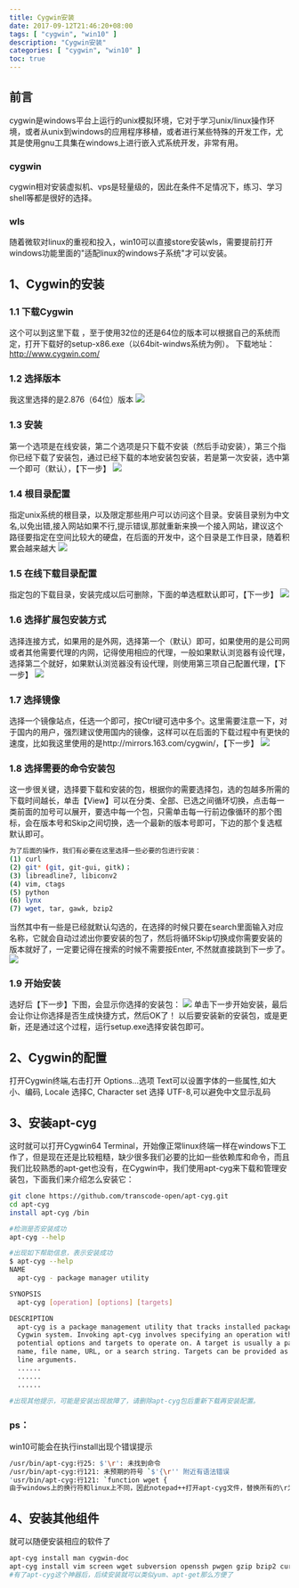 ```yaml
---
title: Cygwin安装
date: 2017-09-12T21:46:20+08:00
tags: [ "cygwin", "win10" ] 
description: "Cygwin安装"
categories: [ "cygwin", "win10" ]
toc: true
---
```


## 前言
cygwin是windows平台上运行的unix模拟环境，它对于学习unix/linux操作环境，或者从unix到windows的应用程序移植，或者进行某些特殊的开发工作，尤其是使用gnu工具集在windows上进行嵌入式系统开发，非常有用。  
### cygwin
cygwin相对安装虚拟机、vps是轻量级的，因此在条件不足情况下，练习、学习shell等都是很好的选择。  
### wls
随着微软对linux的重视和投入，win10可以直接store安装wls，需要提前打开windows功能里面的"适配linux的windows子系统"才可以安装。

## 1、Cygwin的安装
### 1.1 下载Cygwin
这个可以到这里下载 ，至于使用32位的还是64位的版本可以根据自己的系统而定，打开下载好的setup-x86.exe（以64bit-windws系统为例）。
下载地址：<http://www.cygwin.com/>

### 1.2 选择版本
我这里选择的是2.876（64位）版本
![](/posts/cygwin/install1.jpg)

### 1.3 安装
第一个选项是在线安装，第二个选项是只下载不安装（然后手动安装），第三个指你已经下载了安装包，通过已经下载的本地安装包安装，若是第一次安装，选中第一个即可（默认），【下一步】
![](/posts/cygwin/install2.jpg)

### 1.4 根目录配置
指定unix系统的根目录，以及限定那些用户可以访问这个目录。安装目录别为中文名,以免出错,接入网站如果不行,提示错误,那就重新来换一个接入网站，建议这个路径要指定在空间比较大的硬盘，在后面的开发中，这个目录是工作目录，随着积累会越来越大
![](/posts/cygwin/install3.jpg)

### 1.5 在线下载目录配置
 指定包的下载目录，安装完成以后可删除，下面的单选框默认即可，【下一步】
![](/posts/cygwin/install4.jpg)

### 1.6 选择扩展包安装方式
选择连接方式，如果用的是外网，选择第一个（默认）即可，如果使用的是公司网或者其他需要代理的内网，记得使用相应的代理，一般如果默认浏览器有设代理，选择第二个就好，如果默认浏览器没有设代理，则使用第三项自己配置代理，【下一步】
![](/posts/cygwin/install5.jpg)

### 1.7 选择镜像
选择一个镜像站点，任选一个即可，按Ctrl键可选中多个。这里需要注意一下，对于国内的用户，强烈建议使用国内的镜像，这样可以在后面的下载过程中有更快的速度，比如我这里使用的是http://mirrors.163.com/cygwin/，【下一步】
![](/posts/cygwin/install6.jpg)

### 1.8 选择需要的命令安装包
这一步很关键，选择要下载和安装的包，根据你的需要选择包，选的包越多所需的下载时间越长，单击【View】可以在分类、全部、已选之间循环切换，点击每一类前面的加号可以展开，要选中每一个包，只需单击每一行前边像循环的那个图标，会在版本号和Skip之间切换，选一个最新的版本号即可，下边的那个复选框默认即可。
```bash
为了后面的操作，我们有必要在这里选择一些必要的包进行安装：
(1) curl
(2) git* (git, git-gui, gitk)；
(3) libreadline7, libiconv2
(4) vim, ctags
(5) python
(6) lynx
(7) wget, tar, gawk, bzip2
```
当然其中有一些是已经就默认勾选的，在选择的时候只要在search里面输入对应名称，它就会自动过滤出你要安装的包了，然后将循环Skip切换成你需要安装的版本就好了，一定要记得在搜索的时候不需要按Enter, 不然就直接跳到下一步了。
![](/posts/cygwin/install7.jpg)

### 1.9 开始安装
选好后【下一步】下图，会显示你选择的安装包：
![](/posts/cygwin/install8.jpg)
单击下一步开始安装，最后会让你让你选择是否生成快捷方式，然后OK了！
以后要安装新的安装包，或是更新，还是通过这个过程，运行setup.exe选择安装包即可。

## 2、Cygwin的配置
打开Cygwin终端,右击打开 Options...选项
Text可以设置字体的一些属性,如大小、编码, Locale 选择C, Character set 选择 UTF-8,可以避免中文显示乱码

## 3、安装apt-cyg
这时就可以打开Cygwin64 Terminal，开始像正常linux终端一样在windows下工作了，但是现在还是比较粗糙，缺少很多我们必要的比如一些依赖库和命令，而且我们比较熟悉的apt-get也没有，在Cygwin中，我们使用apt-cyg来下载和管理安装包，下面我们来介绍怎么安装它：
```bash
git clone https://github.com/transcode-open/apt-cyg.git
cd apt-cyg
install apt-cyg /bin

#检测是否安装成功
apt-cyg --help

#出现如下帮助信息，表示安装成功
$ apt-cyg --help
NAME
  apt-cyg - package manager utility

SYNOPSIS
  apt-cyg [operation] [options] [targets]

DESCRIPTION
  apt-cyg is a package management utility that tracks installed packages on a
  Cygwin system. Invoking apt-cyg involves specifying an operation with any
  potential options and targets to operate on. A target is usually a package
  name, file name, URL, or a search string. Targets can be provided as command
  line arguments.
  ......
  ......
  ......

#出现其他提示，可能是安装出现故障了，请删除apt-cyg包后重新下载再安装配置。  
```
### ps：
win10可能会在执行install出现个错误提示
```bash
/usr/bin/apt-cyg:行25: $'\r': 未找到命令
/usr/bin/apt-cyg:行121: 未预期的符号 `$'{\r'' 附近有语法错误
'usr/bin/apt-cyg:行121: `function wget {
由于windows上的换行符和linux上不同，因此notepad++打开apt-cyg文件，替换所有的\r为空，保存即可使用apt-cyg了
```

## 4、安装其他组件
就可以随便安装相应的软件了
```bash
apt-cyg install man cygwin-doc 
apt-cyg install vim screen wget subversion openssh pwgen gzip bzip2 curl rsync bash-completion lftp nc tree p7zip connect-proxy util-linux bind-utils inetutils
#有了apt-cyg这个神器后，后续安装就可以类似yum、apt-get那么方便了
```
